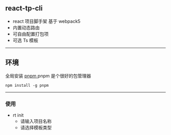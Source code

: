 ## react-tp-cli

- react 项目脚手架 基于 webpack5
- 内置动态路由
- 可自由配置打包项
- 可选 Ts 模板

---

## 环境

全局安装 <a href="https://pnpm.io/"> pnpm </a>
pnpm 是个很好的包管理器

```
npm install -g pnpm
```

---

### 使用

- rt init
  - 请输入项目名称
  - 请选择模板类型
